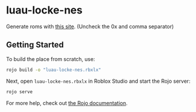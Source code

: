 
# luau-locke-nes

Generate roms with [this site](http://tomeko.net/online_tools/file_to_hex.php?lang=en). (Uncheck the 0x and comma separator)

## Getting Started

To build the place from scratch, use:

```bash
rojo build -o "luau-locke-nes.rbxlx"
```

Next, open `luau-locke-nes.rbxlx` in Roblox Studio and start the Rojo server:

```bash
rojo serve
```

For more help, check out [the Rojo documentation](https://rojo.space/docs).
